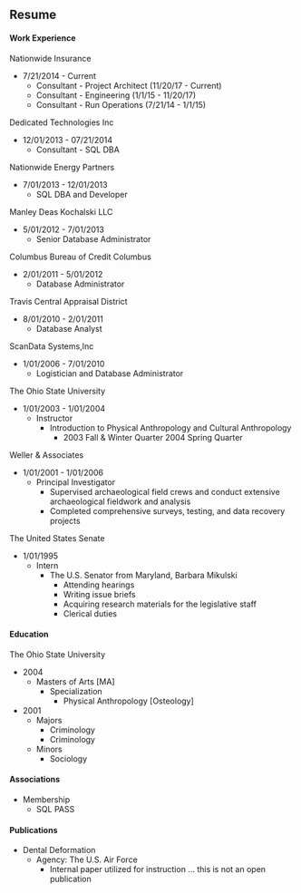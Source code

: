 
## Resume


#### Work Experience
Nationwide Insurance
* 7/21/2014 - Current
   * Consultant - Project Architect (11/20/17 - Current)
   * Consultant - Engineering (1/1/15 - 11/20/17)
   * Consultant - Run Operations (7/21/14 - 1/1/15)

Dedicated Technologies Inc
* 12/01/2013 - 07/21/2014  
  * Consultant - SQL DBA

Nationwide Energy Partners
* 7/01/2013 - 12/01/2013  
  * SQL DBA and Developer

Manley Deas Kochalski LLC
* 5/01/2012 - 7/01/2013  
  * Senior Database Administrator

Columbus Bureau of Credit Columbus
* 2/01/2011 - 5/01/2012  
  * Database Administrator

Travis Central Appraisal District
* 8/01/2010 - 2/01/2011  
  * Database Analyst

ScanData Systems,Inc
* 1/01/2006 - 7/01/2010  
  * Logistician and Database Administrator

The Ohio State University
* 1/01/2003 - 1/01/2004  
  * Instructor
    * Introduction to Physical Anthropology and Cultural Anthropology 
      * 2003 Fall & Winter Quarter 2004 Spring Quarter

Weller & Associates
* 1/01/2001 -  1/01/2006  
  * Principal Investigator
    * Supervised archaeological field crews and conduct extensive archaeological fieldwork and analysis
    * Completed comprehensive surveys, testing, and data recovery projects

The United States Senate
* 1/01/1995 
  * Intern
     * The U.S. Senator from Maryland, Barbara Mikulski
       * Attending hearings
       * Writing issue briefs
       * Acquiring research materials for the legislative staff
       * Clerical duties      
#### Education  
The Ohio State University 
* 2004
  * Masters of Arts [MA]
    * Specialization
      * Physical Anthropology [Osteology]
* 2001 
  * Majors
    * Criminology
    * Criminology
  * Minors
    * Sociology

#### Associations
* Membership
  * SQL PASS 

#### Publications
  * Dental Deformation
    * Agency: The U.S. Air Force
      * Internal paper utilized for instruction ... this is not an open publication
